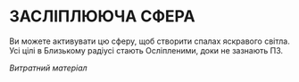﻿# ЗАСЛІПЛЮЮЧА СФЕРА

Ви можете активувати цю сферу, щоб створити спалах яскравого світла. Усі цілі в Близькому радіусі стають Осліпленими, доки не зазнають ПЗ.

*Витратний матеріал*